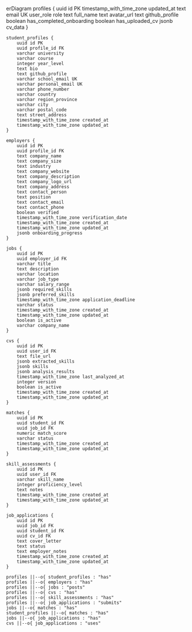 
erDiagram
    profiles {
        uuid id PK
        timestamp_with_time_zone updated_at
        text email UK
        user_role role
        text full_name
        text avatar_url
        text github_profile
        boolean has_completed_onboarding
        boolean has_uploaded_cv
        jsonb cv_data
    }

    student_profiles {
        uuid id PK
        uuid profile_id FK
        varchar university
        varchar course
        integer year_level
        text bio
        text github_profile
        varchar school_email UK
        varchar personal_email UK
        varchar phone_number
        varchar country
        varchar region_province
        varchar city
        varchar postal_code
        text street_address
        timestamp_with_time_zone created_at
        timestamp_with_time_zone updated_at
    }

    employers {
        uuid id PK
        uuid profile_id FK
        text company_name
        text company_size
        text industry
        text company_website
        text company_description
        text company_logo_url
        text company_address
        text contact_person
        text position
        text contact_email
        text contact_phone
        boolean verified
        timestamp_with_time_zone verification_date
        timestamp_with_time_zone created_at
        timestamp_with_time_zone updated_at
        jsonb onboarding_progress
    }

    jobs {
        uuid id PK
        uuid employer_id FK
        varchar title
        text description
        varchar location
        varchar job_type
        varchar salary_range
        jsonb required_skills
        jsonb preferred_skills
        timestamp_with_time_zone application_deadline
        varchar status
        timestamp_with_time_zone created_at
        timestamp_with_time_zone updated_at
        boolean is_active
        varchar company_name
    }

    cvs {
        uuid id PK
        uuid user_id FK
        text file_url
        jsonb extracted_skills
        jsonb skills
        jsonb analysis_results
        timestamp_with_time_zone last_analyzed_at
        integer version
        boolean is_active
        timestamp_with_time_zone created_at
        timestamp_with_time_zone updated_at
    }

    matches {
        uuid id PK
        uuid student_id FK
        uuid job_id FK
        numeric match_score
        varchar status
        timestamp_with_time_zone created_at
        timestamp_with_time_zone updated_at
    }

    skill_assessments {
        uuid id PK
        uuid user_id FK
        varchar skill_name
        integer proficiency_level
        text notes
        timestamp_with_time_zone created_at
        timestamp_with_time_zone updated_at
    }

    job_applications {
        uuid id PK
        uuid job_id FK
        uuid student_id FK
        uuid cv_id FK
        text cover_letter
        text status
        text employer_notes
        timestamp_with_time_zone created_at
        timestamp_with_time_zone updated_at
    }

    profiles ||--o{ student_profiles : "has"
    profiles ||--o{ employers : "has"
    profiles ||--o{ jobs : "posts"
    profiles ||--o{ cvs : "has"
    profiles ||--o{ skill_assessments : "has"
    profiles ||--o{ job_applications : "submits"
    jobs ||--o{ matches : "has"
    student_profiles ||--o{ matches : "has"
    jobs ||--o{ job_applications : "has"
    cvs ||--o{ job_applications : "uses"
